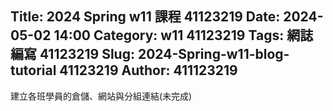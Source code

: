 Title: 2024 Spring w11 課程 41123219
Date: 2024-05-02 14:00
Category: w11 41123219
Tags: 網誌編寫 41123219
Slug: 2024-Spring-w11-blog-tutorial 41123219
Author: 411123219
---

<!-- PELICAN_END_SUMMARY -->
建立各班學員的倉儲、網站與分組連結(未完成)
